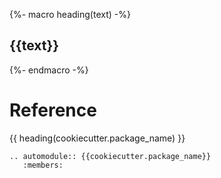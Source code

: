 {%- macro heading(text) -%}
## {{text}}
{%- endmacro -%}
# Reference


{{ heading(cookiecutter.package_name) }}

```{eval-rst} 
.. automodule:: {{cookiecutter.package_name}}
   :members:
```
